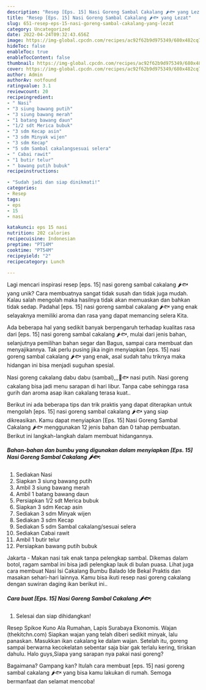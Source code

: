 ```yaml
---
description: "Resep [Eps. 15] Nasi Goreng Sambal Cakalang 🌶🐟 yang Lezat"
title: "Resep [Eps. 15] Nasi Goreng Sambal Cakalang 🌶🐟 yang Lezat"
slug: 651-resep-eps-15-nasi-goreng-sambal-cakalang-yang-lezat
category: Uncategorized
date: 2022-04-24T09:32:43.656Z
image: https://img-global.cpcdn.com/recipes/ac92f62b9d975349/680x482cq70/eps-15-nasi-goreng-sambal-cakalang-foto-resep-utama.jpg
hideToc: false
enableToc: true
enableTocContent: false
thumbnail: https://img-global.cpcdn.com/recipes/ac92f62b9d975349/680x482cq70/eps-15-nasi-goreng-sambal-cakalang-foto-resep-utama.jpg
cover: https://img-global.cpcdn.com/recipes/ac92f62b9d975349/680x482cq70/eps-15-nasi-goreng-sambal-cakalang-foto-resep-utama.jpg
author: Admin
authorAv: notfound
ratingvalue: 3.1
reviewcount: 20
recipeingredient:
- " Nasi"
- "3 siung bawang putih"
- "3 siung bawang merah"
- "1 batang bawang daun"
- "1/2 sdt Merica bubuk"
- "3 sdm Kecap asin"
- "3 sdm Minyak wijen"
- "3 sdm Kecap"
- "5 sdm Sambal cakalangsesuai selera"
- " Cabai rawit"
- "1 butir telur"
- " bawang putih bubuk"
recipeinstructions:

- "Sudah jadi dan siap dinikmati!"
categories:
- Resep
tags:
- eps
- 15
- nasi

katakunci: eps 15 nasi 
nutrition: 202 calories
recipecuisine: Indonesian
preptime: "PT14M"
cooktime: "PT54M"
recipeyield: "2"
recipecategory: Lunch

---
```





Lagi mencari inspirasi resep [eps. 15] nasi goreng sambal cakalang 🌶🐟 yang unik? Cara membuatnya sangat tidak susah dan tidak juga mudah. Kalau salah mengolah maka hasilnya tidak akan memuaskan dan bahkan tidak sedap. Padahal [eps. 15] nasi goreng sambal cakalang 🌶🐟 yang enak selayaknya memiliki aroma dan rasa yang dapat memancing selera Kita.





Ada beberapa hal yang sedikit banyak berpengaruh terhadap kualitas rasa dari [eps. 15] nasi goreng sambal cakalang 🌶🐟, mulai dari jenis bahan, selanjutnya pemilihan bahan segar dan Bagus, sampai cara membuat dan menyajikannya. Tak perlu pusing jika ingin menyiapkan [eps. 15] nasi goreng sambal cakalang 🌶🐟 yang enak,      asal sudah tahu triknya maka hidangan ini bisa menjadi suguhan spesial.














Nasi goreng cakalang dabu dabu (sambal),,,🍛🐟 nasi putih. Nasi goreng cakalang bisa jadi menu sarapan di hari libur. Tanpa cabe sehingga rasa gurih dan aroma asap ikan cakalang terasa kuat..






Berikut ini ada beberapa tips dan trik praktis yang dapat diterapkan untuk mengolah [eps. 15] nasi goreng sambal cakalang 🌶🐟 yang siap dikreasikan. Kamu dapat menyiapkan [Eps. 15] Nasi Goreng Sambal Cakalang 🌶🐟 menggunakan 12 jenis bahan dan 0 tahap pembuatan. Berikut ini langkah-langkah dalam membuat hidangannya.

<!--inarticleads1-->

##### Bahan-bahan dan bumbu yang digunakan dalam menyiapkan [Eps. 15] Nasi Goreng Sambal Cakalang 🌶🐟:

1. Sediakan  Nasi
1. Siapkan 3 siung bawang putih
1. Ambil 3 siung bawang merah
1. Ambil 1 batang bawang daun
1. Persiapkan 1/2 sdt Merica bubuk
1. Siapkan 3 sdm Kecap asin
1. Sediakan 3 sdm Minyak wijen
1. Sediakan 3 sdm Kecap
1. Sediakan 5 sdm Sambal cakalang/sesuai selera
1. Sediakan  Cabai rawit
1. Ambil 1 butir telur
1. Persiapkan  bawang putih bubuk


Jakarta - Makan nasi tak enak tanpa pelengkap sambal. Dikemas dalam botol, ragam sambal ini bisa jadi pelengkap lauk di bulan puasa. Lihat juga cara membuat Nasi Isi Cakalang Bumbu Balado Ide Bekal Praktis dan masakan sehari-hari lainnya. Kamu bisa ikuti resep nasi goreng cakalang dengan suwiran daging ikan berikut ini.. 

<!--inarticleads2-->

##### Cara buat [Eps. 15] Nasi Goreng Sambal Cakalang 🌶🐟:


1. Selesai dan siap dihidangkan!

Resep Spikoe Kuno Ala Rumahan, Lapis Surabaya Ekonomis. Wajan (thekitchn.com) Siapkan wajan yang telah diberi sedikit minyak, lalu panaskan. Masukkan ikan cakalang ke dalam wajan. Setelah itu, goreng sampai berwarna kecokelatan sebentar saja biar gak terlalu kering, tiriskan dahulu. Halo guys,Siapa yang sarapan nya pakai nasi goreng? 

Bagaimana? Gampang kan? Itulah cara membuat [eps. 15] nasi goreng sambal cakalang 🌶🐟 yang bisa kamu lakukan di rumah. Semoga bermanfaat dan selamat mencoba!
